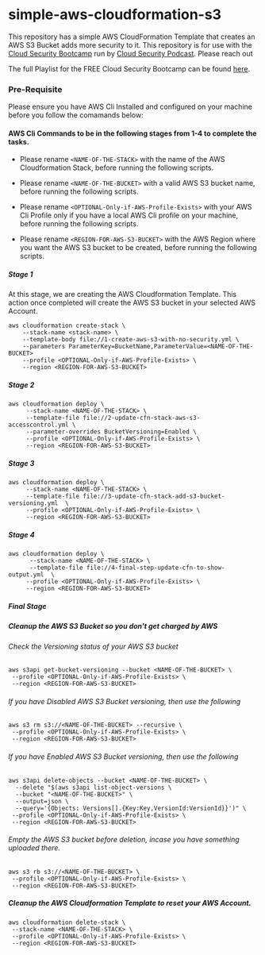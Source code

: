 # simple-aws-cloudformation-s3

This repository has a simple AWS CloudFormation Template that creates an AWS S3 Bucket adds more security to it. This repository is for use with the [Cloud Security Bootcamp](https://www.cloudsecuritybootcamp.com/) run by [Cloud Security Podcast](https://cloudsecuritypodcast.tv/). Please reach out

The full Playlist for the FREE Cloud Security Bootcamp can be found [here](https://youtube.com/playlist?list=PLrU93JvkXVl5TamdCdCwzqFs6vt5vySFi).

### Pre-Requisite

Please ensure you have AWS Cli Installed and configured on your machine before you follow the comamands below:

#### **AWS Cli Commands to be in the following stages from 1-4 to complete the tasks**. 

* Please rename `<NAME-OF-THE-STACK>` with the name of the AWS Cloudformation Stack, before running the following scripts.

* Please rename `<NAME-OF-THE-BUCKET>` with a valid AWS S3 bucket name, before running the following scripts.

* Please rename `<OPTIONAL-Only-if-AWS-Profile-Exists>` with your AWS Cli Profile only if you have a local AWS Cli profile on your machine, before running the following scripts.

* Please rename `<REGION-FOR-AWS-S3-BUCKET>` with the AWS Region where you want the AWS S3 bucket to be created, before running the following scripts.

##### Stage 1

At this stage, we are creating the AWS Cloudformation Template. This action once completed will create the AWS S3 bucket in your selected AWS Account.

```
aws cloudformation create-stack \
    --stack-name <stack-name> \
    --template-body file://1-create-aws-s3-with-no-security.yml \
    --parameters ParameterKey=BucketName,ParameterValue=<NAME-OF-THE-BUCKET>
    --profile <OPTIONAL-Only-if-AWS-Profile-Exists> \
    --region <REGION-FOR-AWS-S3-BUCKET>
 ``` 

##### Stage 2

```     
aws cloudformation deploy \
     --stack-name <NAME-OF-THE-STACK> \
     --template-file file://2-update-cfn-stack-aws-s3-accesscontrol.yml \
     --parameter-overrides BucketVersioning=Enabled \
     --profile <OPTIONAL-Only-if-AWS-Profile-Exists> \
     --region <REGION-FOR-AWS-S3-BUCKET>
 ``` 

##### Stage 3
``` 
aws cloudformation deploy \
     --stack-name <NAME-OF-THE-STACK> \
     --template-file file://3-update-cfn-stack-add-s3-bucket-versioning.yml  \
     --profile <OPTIONAL-Only-if-AWS-Profile-Exists> \
     --region <REGION-FOR-AWS-S3-BUCKET> 
```
##### Stage 4
``` 
aws cloudformation deploy \
      --stack-name <NAME-OF-THE-STACK> \
      --template-file file://4-final-step-update-cfn-to-show-output.yml  \
     --profile <OPTIONAL-Only-if-AWS-Profile-Exists> \
     --region <REGION-FOR-AWS-S3-BUCKET> 
```      
 
##### Final Stage
 
##### Cleanup the AWS S3 Bucket so you don't get charged by AWS
 
###### Check the Versioning status of your AWS S3 bucket
```
aws s3api get-bucket-versioning --bucket <NAME-OF-THE-BUCKET> \
 --profile <OPTIONAL-Only-if-AWS-Profile-Exists> \
 --region <REGION-FOR-AWS-S3-BUCKET> 
```  
 
###### If you have Disabled AWS S3 Bucket versioning, then use the following 
```
aws s3 rm s3://<NAME-OF-THE-BUCKET> --recursive \
 --profile <OPTIONAL-Only-if-AWS-Profile-Exists> \
 --region <REGION-FOR-AWS-S3-BUCKET> 
``` 
 
###### If you have Enabled AWS S3 Bucket versioning, then use the following 
```
aws s3api delete-objects --bucket <NAME-OF-THE-BUCKET> \ 
  --delete "$(aws s3api list-object-versions \
  --bucket "<NAME-OF-THE-BUCKET>" \
  --output=json \
  --query='{Objects: Versions[].{Key:Key,VersionId:VersionId}}')" \
 --profile <OPTIONAL-Only-if-AWS-Profile-Exists> \
 --region <REGION-FOR-AWS-S3-BUCKET> 
``` 

###### Empty the AWS S3 bucket before deletion, incase you have something uploaded there. 
```
aws s3 rb s3://<NAME-OF-THE-BUCKET> \
 --profile <OPTIONAL-Only-if-AWS-Profile-Exists> \
 --region <REGION-FOR-AWS-S3-BUCKET> 
```

##### Cleanup the AWS Cloudformation Template to reset your AWS Account.
``` 
aws cloudformation delete-stack \
 --stack-name <NAME-OF-THE-STACK> \
 --profile <OPTIONAL-Only-if-AWS-Profile-Exists> \
 --region <REGION-FOR-AWS-S3-BUCKET> 
```
